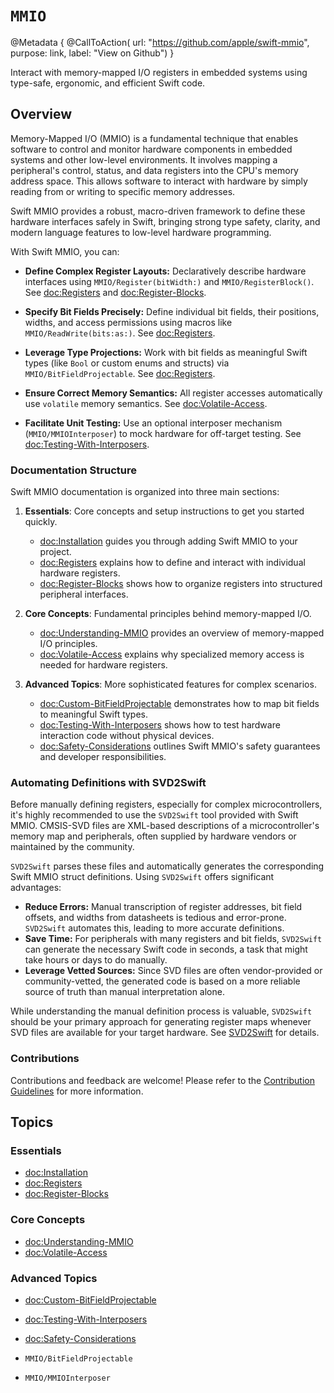 # ``MMIO``

@Metadata {
  @CallToAction(
    url: "https://github.com/apple/swift-mmio",
    purpose: link,
    label: "View on Github")
}

Interact with memory-mapped I/O registers in embedded systems using type-safe, ergonomic, and efficient Swift code.

## Overview

Memory-Mapped I/O (MMIO) is a fundamental technique that enables software to control and monitor hardware components in embedded systems and other low-level environments. It involves mapping a peripheral's control, status, and data registers into the CPU's memory address space. This allows software to interact with hardware by simply reading from or writing to specific memory addresses.

Swift MMIO provides a robust, macro-driven framework to define these hardware interfaces safely in Swift, bringing strong type safety, clarity, and modern language features to low-level hardware programming.

With Swift MMIO, you can:

- **Define Complex Register Layouts:** Declaratively describe hardware interfaces using ``MMIO/Register(bitWidth:)`` and ``MMIO/RegisterBlock()``. See <doc:Registers> and <doc:Register-Blocks>.

- **Specify Bit Fields Precisely:** Define individual bit fields, their positions, widths, and access permissions using macros like ``MMIO/ReadWrite(bits:as:)``. See <doc:Registers>.

- **Leverage Type Projections:** Work with bit fields as meaningful Swift types (like `Bool` or custom enums and structs) via ``MMIO/BitFieldProjectable``. See <doc:Registers>.

- **Ensure Correct Memory Semantics:** All register accesses automatically use `volatile` memory semantics. See <doc:Volatile-Access>.

- **Facilitate Unit Testing:** Use an optional interposer mechanism (``MMIO/MMIOInterposer``) to mock hardware for off-target testing. See <doc:Testing-With-Interposers>.

### Documentation Structure

Swift MMIO documentation is organized into three main sections:

1. **Essentials**: Core concepts and setup instructions to get you started quickly.
   - <doc:Installation> guides you through adding Swift MMIO to your project.
   - <doc:Registers> explains how to define and interact with individual hardware registers.
   - <doc:Register-Blocks> shows how to organize registers into structured peripheral interfaces.

2. **Core Concepts**: Fundamental principles behind memory-mapped I/O.
   - <doc:Understanding-MMIO> provides an overview of memory-mapped I/O principles.
   - <doc:Volatile-Access> explains why specialized memory access is needed for hardware registers.

3. **Advanced Topics**: More sophisticated features for complex scenarios.
   - <doc:Custom-BitFieldProjectable> demonstrates how to map bit fields to meaningful Swift types.
   - <doc:Testing-With-Interposers> shows how to test hardware interaction code without physical devices.
   - <doc:Safety-Considerations> outlines Swift MMIO's safety guarantees and developer responsibilities.

### Automating Definitions with SVD2Swift

Before manually defining registers, especially for complex microcontrollers, it's highly recommended to use the `SVD2Swift` tool provided with Swift MMIO. CMSIS-SVD files are XML-based descriptions of a microcontroller's memory map and peripherals, often supplied by hardware vendors or maintained by the community.

`SVD2Swift` parses these files and automatically generates the corresponding Swift MMIO struct definitions. Using `SVD2Swift` offers significant advantages:
- **Reduce Errors:** Manual transcription of register addresses, bit field offsets, and widths from datasheets is tedious and error-prone. `SVD2Swift` automates this, leading to more accurate definitions.
- **Save Time:** For peripherals with many registers and bit fields, `SVD2Swift` can generate the necessary Swift code in seconds, a task that might take hours or days to do manually.
- **Leverage Vetted Sources:** Since SVD files are often vendor-provided or community-vetted, the generated code is based on a more reliable source of truth than manual interpretation alone.

While understanding the manual definition process is valuable, `SVD2Swift` should be your primary approach for generating register maps whenever SVD files are available for your target hardware. See [SVD2Swift](https://swiftpackageindex.com/apple/swift-mmio/main/documentation/svd2swift) for details.

### Contributions

Contributions and feedback are welcome! Please refer to the [Contribution Guidelines](https://github.com/apple/swift-mmio#contributing-to-swift-mmio) for more information.

## Topics

### Essentials

- <doc:Installation>
- <doc:Registers>
- <doc:Register-Blocks>

### Core Concepts

- <doc:Understanding-MMIO>
- <doc:Volatile-Access>

### Advanced Topics

- <doc:Custom-BitFieldProjectable>
- <doc:Testing-With-Interposers>
- <doc:Safety-Considerations>

- ``MMIO/BitFieldProjectable``
- ``MMIO/MMIOInterposer``
